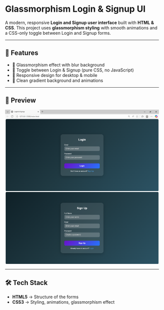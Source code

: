 # Glassmorphism Login & Signup UI
A modern, responsive **Login and Signup user interface** built with **HTML & CSS**. This project uses **glassmorphism styling** with smooth animations and a CSS-only toggle between Login and Signup forms.  

---

## 🚀 Features
- 🌟 Glassmorphism effect with blur background  
- 🔄 Toggle between Login & Signup (pure CSS, no JavaScript)  
- 📱 Responsive design for desktop & mobile  
- 🎨 Clean gradient background and animations  

---

## 📸 Preview
![Login Page](https://github.com/Krithikulal13/Glassmorphism-Login-Signup-UI/blob/main/Login.png)  
![Sign Up Page](https://github.com/Krithikulal13/Glassmorphism-Login-Signup-UI/blob/main/Sign%20Up.png)  

---

## 🛠️ Tech Stack
- **HTML5** → Structure of the forms  
- **CSS3** → Styling, animations, glassmorphism effect  
